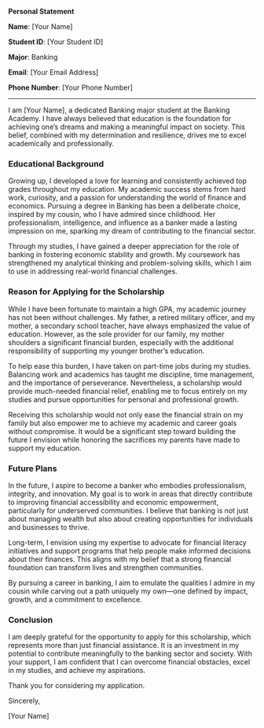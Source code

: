 **Personal Statement**

**Name**: [Your Name]

**Student ID**: [Your Student ID]

**Major**: Banking

**Email**: [Your Email Address]

**Phone Number**: [Your Phone Number]

---

I am [Your Name], a dedicated Banking major student at the Banking Academy. I have always believed that education is the foundation for achieving one’s dreams and making a meaningful impact on society. This belief, combined with my determination and resilience, drives me to excel academically and professionally.

### Educational Background

Growing up, I developed a love for learning and consistently achieved top grades throughout my education. My academic success stems from hard work, curiosity, and a passion for understanding the world of finance and economics. Pursuing a degree in Banking has been a deliberate choice, inspired by my cousin, who I have admired since childhood. Her professionalism, intelligence, and influence as a banker made a lasting impression on me, sparking my dream of contributing to the financial sector.

Through my studies, I have gained a deeper appreciation for the role of banking in fostering economic stability and growth. My coursework has strengthened my analytical thinking and problem-solving skills, which I aim to use in addressing real-world financial challenges.

### Reason for Applying for the Scholarship

While I have been fortunate to maintain a high GPA, my academic journey has not been without challenges. My father, a retired military officer, and my mother, a secondary school teacher, have always emphasized the value of education. However, as the sole provider for our family, my mother shoulders a significant financial burden, especially with the additional responsibility of supporting my younger brother’s education.

To help ease this burden, I have taken on part-time jobs during my studies. Balancing work and academics has taught me discipline, time management, and the importance of perseverance. Nevertheless, a scholarship would provide much-needed financial relief, enabling me to focus entirely on my studies and pursue opportunities for personal and professional growth.

Receiving this scholarship would not only ease the financial strain on my family but also empower me to achieve my academic and career goals without compromise. It would be a significant step toward building the future I envision while honoring the sacrifices my parents have made to support my education.

### Future Plans

In the future, I aspire to become a banker who embodies professionalism, integrity, and innovation. My goal is to work in areas that directly contribute to improving financial accessibility and economic empowerment, particularly for underserved communities. I believe that banking is not just about managing wealth but also about creating opportunities for individuals and businesses to thrive.

Long-term, I envision using my expertise to advocate for financial literacy initiatives and support programs that help people make informed decisions about their finances. This aligns with my belief that a strong financial foundation can transform lives and strengthen communities.

By pursuing a career in banking, I aim to emulate the qualities I admire in my cousin while carving out a path uniquely my own—one defined by impact, growth, and a commitment to excellence.

### Conclusion

I am deeply grateful for the opportunity to apply for this scholarship, which represents more than just financial assistance. It is an investment in my potential to contribute meaningfully to the banking sector and society. With your support, I am confident that I can overcome financial obstacles, excel in my studies, and achieve my aspirations.

Thank you for considering my application.

Sincerely,

[Your Name]